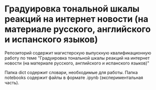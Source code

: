 # Градуировка тональной шкалы реакций на интернет новости (на материале русского, английского и испанского языков)

Репозиторий содержит магистерскую выпускную квалификационную работу по теме "Градуировка тональной шкалы реакций на интернет новости (на материале русского, английского и испанского языков)"

Папка dict содержит словари, необходимые для работы.
Папка notebooks содержит файлы в формате .ipynb (экспериментальная часть).
